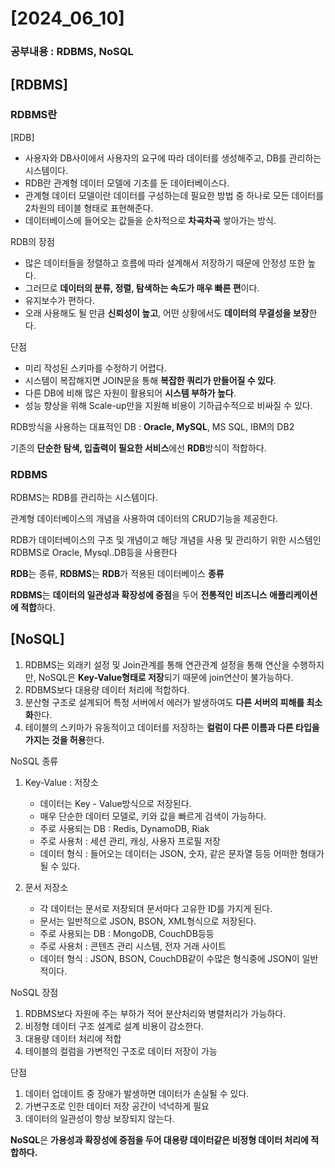 # [2024_06_10]

### 공부내용 : RDBMS, NoSQL
## [RDBMS]

### RDBMS란

[RDB]
- 사용자와 DB사이에서 사용자의 요구에 따라 데이터를 생성해주고, DB를 관리하는 시스템이다.
- RDB란 관계형 데이터 모델에 기초를 둔 데이터베이스다.
- 관계형 데이터 모델이란 데이터를 구성하는데 필요한 방법 중 하나로 모든 데이터를 2차원의 테이블 형태로 표현해준다.
- 데이터베이스에 들어오는 값들을 순차적으로 **차곡차곡** 쌓아가는 방식.

RDB의 장점

- 많은 데이터들을 정렬하고 흐름에 따라 설계해서 저장하기 때문에 안정성 또한 높다.
- 그러므로 **데이터의 분류, 정렬, 탐색하는 속도가 매우 빠른 편**이다.
- 유지보수가 편하다.
- 오래 사용해도 될 만큼 **신뢰성이 높고**, 어떤 상황에서도 **데이터의 무결성을 보장**한다.

단점

- 미리 작성된 스키마를 수정하기 어렵다.
- 시스템이 복잡해지면 JOIN문을 통해 **복잡한 쿼리가 만들어질 수 있다**.
- 다른 DB에 비해 많은 자원이 활용되어 **시스템 부하가 높다**.
- 성능 향상을 위해 Scale-up만을 지원해 비용이 기하급수적으로 비싸질 수 있다.

RDB방식을 사용하는 대표적인 DB : **Oracle, MySQL**, MS SQL, IBM의 DB2

기존의 **단순한 탐색, 입출력이 필요한 서비스**에선 **RDB**방식이 적합하다.

### RDBMS

RDBMS는 RDB를 관리하는 시스템이다.

관계형 데이터베이스의 개념을 사용하여 데이터의 CRUD기능을 제공한다.

RDB가 데이터베이스의 구조 및 개념이고 해당 개념을 사용 및 관리하기 위한 시스템인 RDBMS로 Oracle, Mysql..DB등을 사용한다

**RDB**는 종류, **RDBMS**는 **RDB**가 적용된 데이터베이스 **종류**

**RDBMS**는 **데이터의 일관성과 확장성에 중점**을 두어 **전통적인 비즈니스 애플리케이션에 적합**하다.


## [NoSQL]
1. RDBMS는 외래키 설정 및 Join관계를 통해 연관관계 설정을 통해 연산을 수행하지만, NoSQL은 **Key-Value형태로 저장**되기 때문에 join연산이 불가능하다.
2. RDBMS보다 대용량 데이터 처리에 적합하다.
3. 분산형 구조로 설계되어 특정 서버에서 에러가 발생하여도 **다른 서버의 피해를 최소화**한다.
4. 테이블의 스키마가 유동적이고 데이터를 저장하는 **컬럼이 다른 이름과 다른 타입을 가지는 것을 허용**한다.

NoSQL 종류

1. Key-Value : 저장소
    - 데이터는 Key - Value방식으로 저장된다.
    - 매우 단순한 데이터 모델로, 키와 값을 빠르게 검색이 가능하다.
    - 주로 사용되는 DB : Redis, DynamoDB, Riak
    - 주로 사용처 : 세션 관리, 캐싱, 사용자 프로필 저장
    - 데이터 형식 : 들어오는 데이터는 JSON, 숫자, 같은 문자열 등등 어떠한 형태가 될 수 있다.
    
2. 문서 저장소
    - 각 데이터는 문서로 저장되뎌 문서마다 고유한 ID를 가지게 된다.
    - 문서는 일반적으로 JSON, BSON, XML형식으로 저장된다.
    - 주로 사용되는 DB : MongoDB, CouchDB등등
    - 주로 사용처 : 콘텐츠 관리 시스템, 전자 거래 사이트
    - 데이터 형식 : JSON, BSON, CouchDB같이 수많은 형식중에 JSON이 일반적이다.

NoSQL 장점

1. RDBMS보다 자원에 주는 부하가 적어 분산처리와 병렬처리가 가능하다.
2. 비정형 데이터 구조 설계로 설계 비용이 감소한다.
3. 대용량 데이터 처리에 적합
4. 테이블의 컬럼을 가변적인 구조로 데이터 저장이 가능

단점

1. 데이터 업데이트 중 장애가 발생하면 데이터가 손실될 수 있다.
2. 가변구조로 인한 데이터 저장 공간이 넉넉하게 필요
3. 데이터의 일관성이 항상 보장되지 않는다.

**NoSQL**은 **가용성과 확장성에 중점을 두어 대용량 데이터같은 비정형 데이터 처리에 적합하다.**